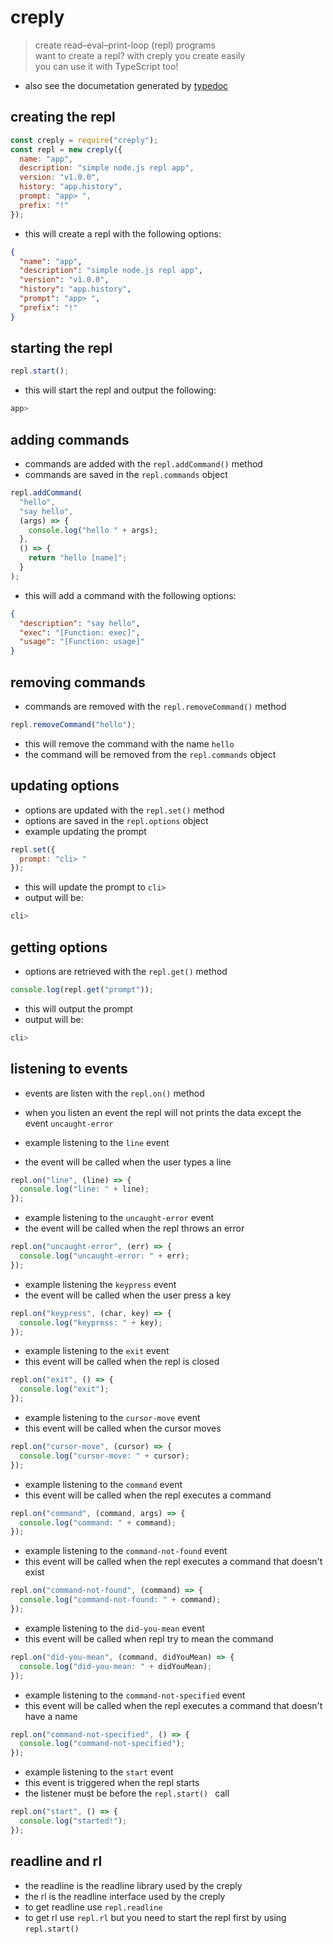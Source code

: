 <!-- markdownlint-disable MD015 MD033 MD038 -->

# creply

> create read–eval–print-loop (repl) programs<br>
> want to create a repl? with creply you create easily<br>
> you can use it with TypeScript too!

- also see the documetation generated by [typedoc](https://otoniel19.github.io/creply)

## creating the repl

```js
const creply = require("creply");
const repl = new creply({
  name: "app",
  description: "simple node.js repl app",
  version: "v1.0.0",
  history: "app.history",
  prompt: "app> ",
  prefix: "!"
});
```

- this will create a repl with the following options:

```json
{
  "name": "app",
  "description": "simple node.js repl app",
  "version": "v1.0.0",
  "history": "app.history",
  "prompt": "app> ",
  "prefix": "!"
}
```

## starting the repl

```js
repl.start();
```

- this will start the repl and output the following:

```sh
app>
```

## adding commands

- commands are added with the `repl.addCommand()` method
- commands are saved in the `repl.commands` object

```js
repl.addCommand(
  "hello",
  "say hello",
  (args) => {
    console.log("hello " + args);
  },
  () => {
    return "hello [name]";
  }
);
```

- this will add a command with the following options:

```json
{
  "description": "say hello",
  "exec": "[Function: exec]",
  "usage": "[Function: usage]"
}
```

## removing commands

- commands are removed with the `repl.removeCommand()` method

```js
repl.removeCommand("hello");
```

- this will remove the command with the name `hello`
- the command will be removed from the `repl.commands` object

## updating options

- options are updated with the `repl.set()` method
- options are saved in the `repl.options` object
- example updating the prompt

```js
repl.set({
  prompt: "cli> "
});
```

- this will update the prompt to `cli> `
- output will be:

```sh
cli>
```

## getting options

- options are retrieved with the `repl.get()` method

```js
console.log(repl.get("prompt"));
```

- this will output the prompt
- output will be:

```sh
cli>
```

## listening to events

- events are listen with the `repl.on()` method
- when you listen an event the repl will not prints the data except the event `uncaught-error`

- example listening to the `line` event
- the event will be called when the user types a line

```js
repl.on("line", (line) => {
  console.log("line: " + line);
});
```

- example listening to the `uncaught-error` event
- the event will be called when the repl throws an error

```js
repl.on("uncaught-error", (err) => {
  console.log("uncaught-error: " + err);
});
```

- example listening the `keypress` event
- the event will be called when the user press a key

```js
repl.on("keypress", (char, key) => {
  console.log("keypress: " + key);
});
```

- example listening to the `exit` event
- this event will be called when the repl is closed

```js
repl.on("exit", () => {
  console.log("exit");
});
```

- example listening to the `cursor-move` event
- this event will be called when the cursor moves

```js
repl.on("cursor-move", (cursor) => {
  console.log("cursor-move: " + cursor);
});
```

- example listening to the `command` event
- this event will be called when the repl executes a command

```js
repl.on("command", (command, args) => {
  console.log("command: " + command);
});
```

- example listening to the `command-not-found` event
- this event will be called when the repl executes a command that doesn't exist

```js
repl.on("command-not-found", (command) => {
  console.log("command-not-found: " + command);
});
```

- example listening to the `did-you-mean` event
- this event will be called when repl try to mean the command

```js
repl.on("did-you-mean", (command, didYouMean) => {
  console.log("did-you-mean: " + didYouMean);
});
```

- example listening to the `command-not-specified` event
- this event will be called when the repl executes a command that doesn't have a name

```js
repl.on("command-not-specified", () => {
  console.log("command-not-specified");
});
```

- example listening to the `start` event
- this event is triggered when the repl starts
- the listener must be before the `repl.start() ` call

```js
repl.on("start", () => {
  console.log("started!");
});
```

## readline and rl

- the readline is the readline library used by the creply
- the rl is the readline interface used by the creply
- to get readline use `repl.readline`
- to get rl use `repl.rl` but you need to start the repl first by using `repl.start()`

